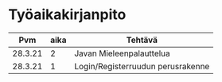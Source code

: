# Työaikakirjanpito

| Pvm |aika  |Tehtävä | 
|--|--|--|
| 28.3.21 | 2 |Javan Mieleenpalauttelua  |
| 28.3.21 | 1 |Login/Registerruudun perusrakenne  |
